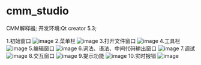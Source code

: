 # cmm_studio
CMM解释器; 开发环境:Qt creator 5.3;

1.初始窗口
![image](http://github.com/optcaelum/cmm_studio/raw/master/images/1.jpg)
2.菜单栏
![image](http://github.com/optcaelum/cmm_studio/raw/master/images/2.jpg)
3.打开文件窗口
![image](http://github.com/optcaelum/cmm_studio/raw/master/images/3.jpg)
4.工具栏
![image](http://github.com/optcaelum/cmm_studio/raw/master/images/4.jpg)
5.编辑窗口
![image](http://github.com/optcaelum/cmm_studio/raw/master/images/5.jpg)
6.词法、语法、中间代码输出窗口
![image](http://github.com/optcaelum/cmm_studio/raw/master/images/6.jpg)
7.调试
![image](http://github.com/optcaelum/cmm_studio/raw/master/images/7.jpg)
8.交互窗口
![image](http://github.com/optcaelum/cmm_studio/raw/master/images/8.jpg)
9.提示功能
![image](http://github.com/optcaelum/cmm_studio/raw/master/images/9.jpg)
10.实时报错
![image](http://github.com/optcaelum/cmm_studio/raw/master/images/10.jpg)
